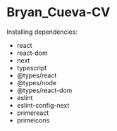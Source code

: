 # Bryan_Cueva-CV

Installing dependencies:

- react
- react-dom
- next
- typescript
- @types/react
- @types/node
- @types/react-dom
- eslint
- eslint-config-next
- primereact 
- primeicons
